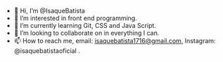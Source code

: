 - 👋 Hi, I’m @IsaqueBatista
- 👀 I’m interested in front end programming.
- 🌱 I’m currently learning Git, CSS and Java Script.
- 💞️ I’m looking to collaborate on in everything I can.
- 📫 How to reach me, email: isaquebatista1716@gmail.com, Instagram: @isaquebatistaoficial .

<!---
IsaqueBatista/IsaqueBatista is a ✨ special ✨ repository because its `README.md` (this file) appears on your GitHub profile.
You can click the Preview link to take a look at your changes.
--->
